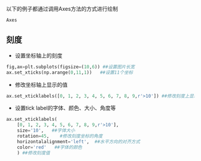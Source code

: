 以下的例子都通过调用Axes方法的方式进行绘制

`Axes`



## 刻度

+ 设置坐标轴上的刻度

```python
fig,ax=plt.subplots(figsize=(10,6)) ##设置图片长宽
ax.set_xticks(np.arange(0,11,1))   ##设置11个坐标
```

+ 修改坐标轴上显示的值

```python
ax.set_xticklabels([0, 1, 2, 3, 4, 5, 6, 7, 8, 9,r'>10']) ##修改刻度上显示的值
```

+ 设置tick label的字体、颜色、大小、角度等

```python
ax.set_xticklabels(
    [0, 1, 2, 3, 4, 5, 6, 7, 8, 9,r'>10'],
    size='10',   ##字体大小
    rotation=45,    #修改刻度坐标的角度
    horizontalalignment='left',  ##水平方向的对齐方式
    color='red'   ##字体的颜色
    ) ##修改刻度值
```




